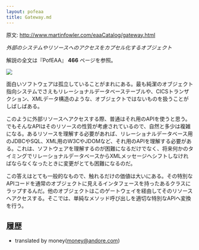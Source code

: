 ```yaml
---
layout: pofeaa
title: Gateway.md
---
```


原文: http://www.martinfowler.com/eaaCatalog/gateway.html

*外部のシステムやリソースへのアクセスをカプセル化するオブジェクト*

解説の全文は『PofEAA』 **466** ページを参照。

![](http://www.martinfowler.com/eaaCatalog/gatewaySketch.gif)

面白いソフトウェアは孤立していることがまれにある。最も純潔のオブジェクト指向システムでさえもリレーショナルデータベーステーブルや、CICSトランザクション、XMLデータ構造のような、オブジェクトではないものを扱うことがしばしばある。

このように外部リソースへアクセスする際、普通はそれ用のAPIを使うと思う。でもそんなAPIはそのリソースの性質が考慮されているので、自然と多少は複雑になる。あるリソースを理解する必要があれば、リレーショナルデータベース用のJDBCやSQL、XML用のW3CやJDOMなど、それ用のAPIを理解する必要がある。これは、ソフトウェアを理解するのが困難になるだけでなく、将来何かのタイミングでリレーショナルデータベースからXMLメッセージへシフトしなければならなくなったときに変更がとても困難になるのだ。

この答えはとても一般的なもので、触れるだけの価値は大いにある。その特別なAPIコードを通常のオブジェクトに見えるインタフェースを持ったあるクラスにラップするんだ。他のオブジェクトはこのゲートウェイを経由してそのリソースへアクセスする。そこでは、単純なメソッド呼び出しを適切な特別なAPIへ変換を行う。

## 履歴

- translated by money(money@andore.com)
